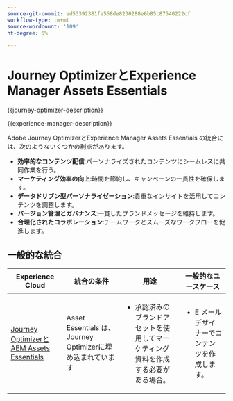 ```yaml
---
source-git-commit: ed53392381fa568de8230288e6b85c87540222cf
workflow-type: tm+mt
source-wordcount: '109'
ht-degree: 5%

---
```



# Journey OptimizerとExperience Manager Assets Essentials

{{journey-optimizer-description}}

{{experience-manager-description}}

Adobe Journey OptimizerとExperience Manager Assets Essentials の統合には、次のようないくつかの利点があります。

+ **効率的なコンテンツ配信**:パーソナライズされたコンテンツにシームレスに共同作業を行う。
+ **マーケティング効率の向上**:時間を節約し、キャンペーンの一貫性を確保します。
+ **データドリブン型パーソナライゼーション**:貴重なインサイトを活用してコンテンツを調整します。
+ **バージョン管理とガバナンス**:一貫したブランドメッセージを維持します。
+ **合理化されたコラボレーション**:チームワークとスムーズなワークフローを促進します。

## 一般的な統合

<table>
    <thead>
        <tr>
            <th>Experience Cloud</th>
            <th>統合の条件</th>
            <th>用途</th>
            <th>一般的なユースケース</th>
        </tr>
    </thead>
    <tbody>
        <tr>
            <td><a href="https://experienceleague.adobe.com/docs/journey-optimizer-learn/tutorials/email-channel/create-content-with-the-email-designer.html?lang=en" target="_blank" rel="noreferrer">Journey OptimizerとAEM Assets Essentials</a></td>
            <td>Asset Essentials は、Journey Optimizerに埋め込まれています</td>
            <td>
                <ul>
                    <li>承認済みのブランドアセットを使用してマーケティング資料を作成する必要がある場合。</li>
                </ul>
            </td>
            <td>
                <ul><li>E メールデザイナーでコンテンツを作成します。</li></ul>
            </td>
        </tr>        
    </tbody>          
</table>
